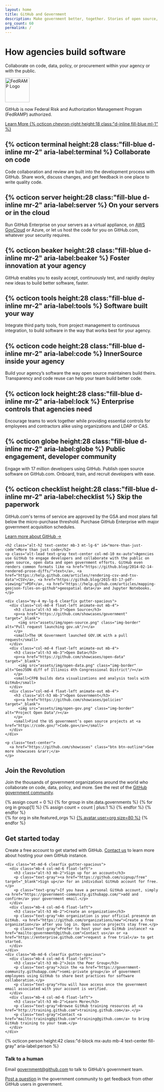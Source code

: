 ```yaml
---
layout: home
title: GitHub and Government
description: Make government better, together. Stories of open source, open data, and open government.
org_count: 60
permalink: /
---
```


  <div class="container-lg p-responsive py-4 py-lg-6 my-xl-4 text-center">
    <h1 class="alt-h1 mb-2 text-white">How agencies build&nbsp;software</h1>
    <p class="f2-light text-white">Collaborate on code, data, policy, or procurement within your agency or with the&nbsp;public.</p>
  </div>
</div><!-- ends .full-width that started in header.html -->

<div class="container-lg p-responsive">
  <div class="Box clearfix p-4 p-sm-5 col-md-7 mx-auto mt-6">
    <div class="float-left">
      <img class="d-block pr-4" style="width: 80px;" alt="FedRAMP Logo" src="{{"/assets/img/Fedramp-logo.svg" | relative_url}}">
    </div>
    <div class="overflow-hidden">
      <p>GitHub is now Federal Risk and Authorization Management Program (FedRAMP) authorized.
      </p>
      <a href="{{"/fedramp/" | relative_url}}">Learn More {% octicon chevron-right height:18 class:"d-inline fill-blue ml-1" %}</a>
    </div>
  </div>
</div>

<section class="container-lg p-responsive py-5 py-md-6 my-lg-6">
  <div class="clearfix gutter-spacious">
    <div class="mb-3 mb-md-5 col-md-6 float-left">
      <h2 class="alt-h3 mb-2">
        {% octicon terminal height:28 class:"fill-blue d-inline mr-2" aria-label:terminal %}
        Collaborate on code
      </h2>
      <p class="text-gray">Code collaboration and review are built into the development process with GitHub. Share work, discuss changes, and get feedback in one place to write quality code.</p>
    </div>
    <div class="mb-3 mb-md-5 col-md-6 float-left">
      <h2 class="alt-h3 mb-2">
        {% octicon server height:28 class:"fill-blue d-inline mr-2" aria-label:server %}
        On your servers or in the cloud
      </h2>
      <p class="text-gray">Run GitHub Enterprise on your servers as a virtual appliance, on <a href="{{"/aws-govcloud.html" | relative_url}}">AWS GovCloud</a> or Azure, or let us host the code for you on GitHub.com, whatever your security requires.</p>
    </div>
  </div>

  <div class="clearfix gutter-spacious">
    <div class="mb-3 mb-md-5 col-md-6 float-left">
      <h2 class="alt-h3 mb-2">
        {% octicon beaker height:28 class:"fill-blue d-inline mr-2" aria-label:beaker %}
        Foster innovation at your agency
      </h2>
      <p class="text-gray">GitHub enables you to easily accept, continuously test, and rapidly deploy new ideas to build better software, faster.</p>
    </div>
    <div class="mb-3 mb-md-5 col-md-6 float-left">
      <h2 class="alt-h3 mb-2">
        {% octicon tools height:28 class:"fill-blue d-inline mr-2" aria-label:tools %}
        Software built your way
      </h2>
      <p class="text-gray">Integrate third party tools, from project management to continuous integration, to build software in the way that works best for your agency.</p>
    </div>
  </div>

  <div class="clearfix gutter-spacious">
    <div class="mb-3 mb-md-5 col-md-6 float-left">
      <h2 class="alt-h3 mb-2">
        {% octicon code height:28 class:"fill-blue d-inline mr-2" aria-label:code %}
        InnerSource inside your agency
      </h2>
      <p class="text-gray">Build your agency’s software the way open source maintainers build theirs. Transparency and code reuse can help your team build better code.</p>
    </div>
    <div class="mb-3 mb-md-5 col-md-6 float-left">
      <h2 class="alt-h3 mb-2">
        {% octicon lock height:28 class:"fill-blue d-inline mr-2" aria-label:lock %}
        Enterprise controls that agencies need
      </h2>
      <p class="text-gray">Encourage teams to work together while providing essential controls for employees and contractors alike using organizations and LDAP or CAS.</p>
    </div>
  </div>

  <div class="clearfix gutter-spacious">
    <div class="mb-3 mb-md-5 col-md-6 float-left">
      <h2 class="alt-h3 mb-2">
        {% octicon globe height:28 class:"fill-blue d-inline mr-2" aria-label:globe %}
        Public engagement, developer community
      </h2>
      <p class="text-gray">Engage with 17 million developers using GitHub. Publish open source software on GitHub.com. Onboard, train, and recruit developers with ease.</p>
    </div>
    <div class="mb-3 mb-md-5 col-md-6 float-left">
      <h2 class="alt-h3 mb-2">
        {% octicon checklist height:28 class:"fill-blue d-inline mr-2" aria-label:checklist %}
        Skip the paperwork
      </h2>
      <p class="text-gray">GitHub.com's terms of service are approved by the GSA and most plans fall below the micro-purchase threshold. Purchase GitHub Enterprise with major government acquisition schedules.</p>
    </div>
  </div>

  <p class="text-center">
    <a href="https://github.com/features" class="btn btn-outline">Learn more about GitHub &rarr;</a>
  </p>
</section>


<section class="bg-gray-light">
  <div class="container-lg p-responsive py-5 py-md-6 ">

    <h2 class="alt-h2 text-center mb-3 mt-lg-6" id="more-than-just-code">More than just code</h2>
    <p class="alt-lead text-gray text-center col-md-10 mx-auto">Agencies use GitHub to engage developers and collaborate with the public on open source, open data and open government efforts. GitHub even renders common formats like <a href="https://github.blog/2014-02-14-rendered-prose-diffs/">text</a>, <a href="https://help.github.com/articles/rendering-csv-and-tsv-data">CSV</a>, <a href="https://github.blog/2015-03-17-pdf-viewing/">PDF</a>, <a href="https://help.github.com/articles/mapping-geojson-files-on-github">geospatial data</a> and Jupyter Notebooks.</p>

    <div class="my-4 my-lg-6 clearfix gutter-spacious">
      <div class="col-md-4 float-left animate-out mb-4">
        <h3 class="alt-h3 mb-3">Open Source</h3>
        <p><a href="https://github.com/showcases/government" target="_blank">
          <img src="assets/img/open-source.png" class="img-border" alt="Pull request launching gov.uk"/></a>
        </p>
        <small>The UK Government launched GOV.UK with a pull request</small>
      </div>
      <div class="col-md-4 float-left animate-out mb-4">
        <h3 class="alt-h3 mb-3">Open Data</h3>
        <p><a href="https://github.com/showcases/open-data" target="_blank">
          <img src="assets/img/open-data.png" class="img-border" alt="GeoJSON diff of Illinois 4th Congressional District"/></a>
        </p>
        <small>CFPB builds data visualizations and analysis tools with GitHub</small>
      </div>
      <div class="col-md-4 float-left animate-out mb-4">
        <h3 class="alt-h3 mb-3">Open Government</h3>
        <p><a href="https://github.com/showcases/policies" target="_blank">
          <img src="assets/img/open-gov.png" class="img-border" alt="Project Open Data"/></a>
        </p>
        <small>Find the US government’s open source projects at <a href="https://code.gov/">Code.gov</a></small>
      </div>
    </div>

    <p class="text-center">
      <a href="https://github.com/showcases" class="btn btn-outline">See more showcases &rarr;</a>
    </p>

  </div>
</section>

<section class="">
  <div class="container-lg p-responsive py-5 py-md-6 ">
    <h2 class="alt-h2 text-center mb-3 mt-lg-6" id="join-the-revolution">Join the Revolution</h2>
    <p class="alt-lead text-gray text-center col-md-10 mx-auto">Join the thousands of government organizations around the world who collaborate on code, data, policy, and more. See the rest of the <a href="/community">GitHub government community</a>.</p>
  </div>
  <div style="overflow: hidden;">
    {% assign count = 0 %}
    {% for group in site.data.governments %}
      {% for org in group[1] %}
        {% assign count = count | plus:1 %}
      {% endfor %}
    {% endfor %}
    <div class="featured-orgs text-center p-2">
      {% for org in site.featured_orgs %}
      <a href="https://github.com/{{ org }}" class="animate-in">{% avatar user=org size=80 %}</a>
      {% endfor %}
    </div>
  </div>
</section>

<section id="get-started" class="mini-section mt-6">
  <div class="container-lg p-responsive">
    <h2 class="alt-h2 text-center mb-3 mt-lg-6">Get started today</h2>
    <p class="alt-lead text-gray text-center col-md-10 mx-auto">Create a free account to get started with GitHub. <a href="mailto:government@github.com">Contact us</a> to learn more about hosting your own GitHub instance.</p>

    <div class="mt-md-6 clearfix gutter-spacious">
      <div class="mb-4 col-md-6 float-left">
        <h3 class="alt-h3 mb-2">Sign up for an account</h3>
        <p class="text-gray"><a href="https://github.com/signup/free" target="_blank">Sign up</a> for an individual GitHub account for free.</p>
        <p class="text-gray">If you have a personal GitHub account, simply <a href="https://government-community.githubapp.com/">add and confirm</a> your government email.</p>
      </div>
      <div class="mb-4 col-md-6 float-left">
        <h3 class="alt-h3 mb-2">Create an organization</h3>
        <p class="text-gray">An organization is your official presence on GitHub. <a href="https://github.com/organizations/new">Create a free organization</a> after you log in. Open source projects stay free.</p>
        <p class="text-gray">Prefer to host your own GitHub instance? <a href="mailto:government@github.com">Contact us</a> or <a href="https://enterprise.github.com">request a free trial</a> to get started.
      </div>
    </div>
    <div class="mb-md-6 clearfix gutter-spacious">
      <div class="mb-4 col-md-6 float-left">
        <h3 class="alt-h3 mb-2">Join the Peer Group</h3>
        <p class="text-gray">Join the <a href="https://government-community.githubapp.com/">semi-private group</a> of government employees using GitHub to share best practices for software collaboration.</p>
        <p class="text-gray">You will have access once the government email associated with your account is verified.
      </div>
      <div class="mb-4 col-md-6 float-left">
        <h3 class="alt-h3 mb-2">Learn More</h3>
        <p class="text-gray">Browse GitHub training resources at <a href="http://training.github.com">training.github.com</a>.</p>
        <p class="text-gray">Contact <a href="mailto:training@github.com">training@github.com</a> to bring GitHub training to your team.</p>
      </div>
    </div>
  </div>
</section>


<section id="contact-a-human" class="bg-gray-light">
  <div class="container-lg p-responsive py-5 py-md-6 text-center">
    <span class="text-center">
      {% octicon person height:42 class:"d-block mx-auto mb-4 text-center fill-gray" aria-label:person %}
    </span>
    <h3 class="alt-h2 mb-4">Talk to a human</h3>
    <p>Email <a href="mailto:government@github.com">government@github.com</a> to talk to GitHub's government team.</p>
    <p><a href="https://government-community.githubapp.com/">Post a question</a> in the government community to get feedback from other GitHub users in government.</p>
  </div>
</section>